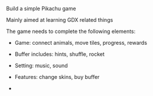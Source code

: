 Build a simple Pikachu game

Mainly aimed at learning GDX related things

The game needs to complete the following elements:
- Game: connect animals, move tiles, progress, rewards
- Buffer includes: hints, shuffle, rocket
- Setting: music, sound
- Features: change skins, buy buffer

-


